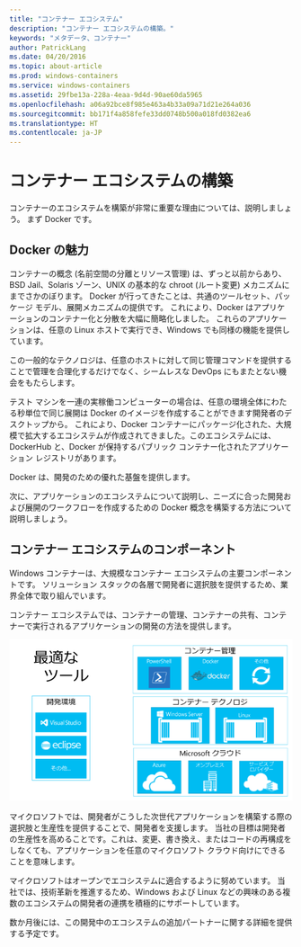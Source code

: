```yaml
---
title: "コンテナー エコシステム"
description: "コンテナー エコシステムの構築。"
keywords: "メタデータ、コンテナー"
author: PatrickLang
ms.date: 04/20/2016
ms.topic: about-article
ms.prod: windows-containers
ms.service: windows-containers
ms.assetid: 29fbe13a-228a-4eaa-9d4d-90ae60da5965
ms.openlocfilehash: a06a92bce8f985e463a4b33a09a71d21e264a036
ms.sourcegitcommit: bb171f4a858fefe33dd0748b500a018fd0382ea6
ms.translationtype: HT
ms.contentlocale: ja-JP
---
```

# <a name="building-a-container-ecosystem"></a>コンテナー エコシステムの構築

コンテナーのエコシステムを構築が非常に重要な理由については、説明しましょう。 まず Docker です。

## <a name="dockers-appeal"></a>Docker の魅力

コンテナーの概念 (名前空間の分離とリソース管理) は、ずっと以前からあり、BSD Jail、Solaris ゾーン、UNIX の基本的な chroot (ルート変更) メカニズムにまでさかのぼります。   Docker が行ってきたことは、共通のツールセット、パッケージ モデル、展開メカニズムの提供です。  これにより、Docker はアプリケーションのコンテナー化と分散を大幅に簡略化しました。  これらのアプリケーションは、任意の Linux ホストで実行でき、Windows でも同様の機能を提供しています。

この一般的なテクノロジは、任意のホストに対して同じ管理コマンドを提供することで管理を合理化するだけでなく、シームレスな DevOps にもまたとない機会をもたらします。

テスト マシンを一連の実稼働コンピューターの場合は、任意の環境全体にわたる秒単位で同じ展開は Docker のイメージを作成することができます開発者のデスクトップから。 これにより、Docker コンテナーにパッケージ化された、大規模で拡大するエコシステムが作成されてきました。このエコシステムには、DockerHub と、Docker が保持するパブリック コンテナー化されたアプリケーション レジストリがあります。

Docker は、開発のための優れた基盤を提供します。

次に、アプリケーションのエコシステムについて説明し、ニーズに合った開発および展開のワークフローを作成するための Docker 概念を構築する方法について説明しましょう。


## <a name="components-in-a-container-ecosystem"></a>コンテナー エコシステムのコンポーネント

Windows コンテナーは、大規模なコンテナー エコシステムの主要コンポーネントです。 ソリューション スタックの各層で開発者に選択肢を提供するため、業界全体で取り組んでいます。

コンテナー エコシステムでは、コンテナーの管理、コンテナーの共有、コンテナーで実行されるアプリケーションの開発の方法を提供します。

![](media/containerEcosystem.png)

マイクロソフトでは、開発者がこうした次世代アプリケーションを構築する際の選択肢と生産性を提供することで、開発者を支援します。  当社の目標は開発者の生産性を高めることです。これは、変更、書き換え、またはコードの再構成をしなくても、アプリケーションを任意のマイクロソフト クラウド向けにできることを意味します。

マイクロソフトはオープンでエコシステムに適合するように努めています。  当社では、技術革新を推進するため、Windows および Linux などの興味のある複数のエコシステムの開発者の連携を積極的にサポートしています。

数か月後には、この開発中のエコシステムの追加パートナーに関する詳細を提供する予定です。
